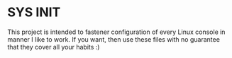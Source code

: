 # SYS INIT
This project is intended to fastener configuration of every Linux console in manner I like to work.
If you want, then use these files with no guarantee that they cover all your habits :)
